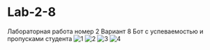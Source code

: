 # Lab-2-8
Лабораторная работа номер 2
Вариант 8
Бот с успеваемостью и пропусками студента
![1](https://github.com/Radmiurr/Lab-2-8/assets/124788354/1039a660-8d9d-4ea9-b9ba-d742a5bffa45)
![2](https://github.com/Radmiurr/Lab-2-8/assets/124788354/03233236-adea-4e91-a4eb-2767f8030c91)
![3](https://github.com/Radmiurr/Lab-2-8/assets/124788354/6febd076-567e-4a62-b528-cce3b90fd076)
![4](https://github.com/Radmiurr/Lab-2-8/assets/124788354/ef18d28b-6831-4bee-a6f4-4718c25b3437)
